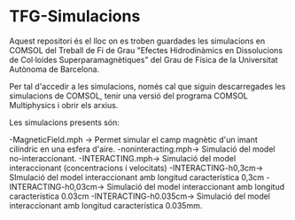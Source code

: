 # TFG-Simulacions
Aquest repositori és el lloc on es troben guardades les simulacions en COMSOL del Treball de Fi de Grau "Efectes Hidrodinàmics en Dissolucions de Col·loides Superparamagnètiques" del Grau de Física de la Universitat Autònoma de Barcelona.

Per tal d'accedir a les simulacions, només cal que siguin descarregades les simulacions de COMSOL, tenir una versió del programa COMSOL Multiphysics i obrir els arxius.

Les simulacions presents són:

-MagneticField.mph -> Permet simular el camp magnètic d'un imant cilíndric en una esfera d'aire.
-noninteracting.mph-> Simulació del model no-interaccionant.
-INTERACTING.mph-> Simulació del model interaccionant (concentracions i velocitats)
-INTERACTING-h0,3cm-> SImulació del model interaccionant amb longitud característica 0,3cm
-INTERACTING-h0,03cm-> Simulació del model interaccionant amb longitud característica 0.03cm
-INTERACTING-h0.035cm-> Simulació del model interaccionant amb longitud característica 0.035mm.


